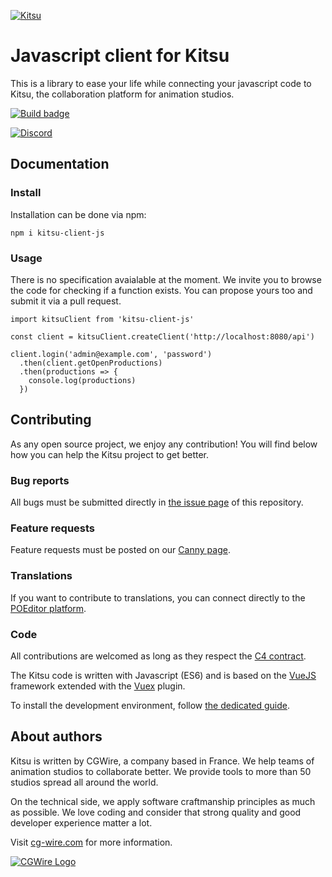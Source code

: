 [![Kitsu](https://www.cg-wire.com/en/images/kitsu.png)](https://kitsu.cg-wire.com)

# Javascript client for Kitsu

This is a library to ease your life while connecting your javascript code to
Kitsu, the collaboration platform for animation studios.

[![Build
badge](https://app.travis-ci.com/cgwire/kitsu.svg?branch=master)](https://app.travis-ci.com/cgwire/kitsu-client-js)

[![Discord](https://badgen.net/badge/icon/discord?icon=discord&label)](https://discord.com/invite/VbCxtKN)


## Documentation 


### Install

Installation can be done via npm:

```
npm i kitsu-client-js
```

### Usage

There is no specification avaialable at the moment. We invite you to browse the
code for checking if a function exists. You can propose yours too and submit it
via a pull request.


```password
import kitsuClient from 'kitsu-client-js'

const client = kitsuClient.createClient('http://localhost:8080/api')

client.login('admin@example.com', 'password')
  .then(client.getOpenProductions)
  .then(productions => {
    console.log(productions)
  })
```

## Contributing

As any open source project, we enjoy any contribution! You will find below 
how you can help the Kitsu project to get better.

### Bug reports 

All bugs must be submitted directly in 
[the issue page](https://github.com/cgwire/kitsu-client-js/issues) of this repository.

### Feature requests

Feature requests must be posted on our [Canny page](https://cgwire.canny.io/).

### Translations

If you want to contribute to translations, you can connect directly to the 
[POEditor platform](https://poeditor.com/join/project?hash=fpUejpWDVo).

### Code

All contributions are welcomed as long as they respect the [C4
contract](https://rfc.zeromq.org/spec:42/C4).

The Kitsu code is written with Javascript (ES6) and is based on the 
[VueJS](https://vuejs.org/v2/guide/) framework extended with 
the [Vuex](https://vuex.vuejs.org) plugin.

To install the development environment, follow [the dedicated guide](https://kitsu.cg-wire.com/development-environment/).

## About authors

Kitsu is written by CGWire, a company based in France. We help teams of animation
studios to collaborate better. We provide tools to more than 50 studios spread
all around the world.

On the technical side, we apply software craftmanship principles as much as
possible. We love coding and consider that strong quality and good developer
experience matter a lot.


Visit [cg-wire.com](https://cg-wire.com) for more information.

[![CGWire Logo](https://zou.cg-wire.com/cgwire.png)](https://cg-wire.com)
